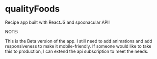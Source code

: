 # qualityFoods
 Recipe app built with ReactJS and spoonacular API!

NOTE:  

This is the Beta version of the app. I still need to add animations and add responsiveness to make it mobile-friendly. If someone would like to take this to production, I can extend the api subscription to meet the needs. 
